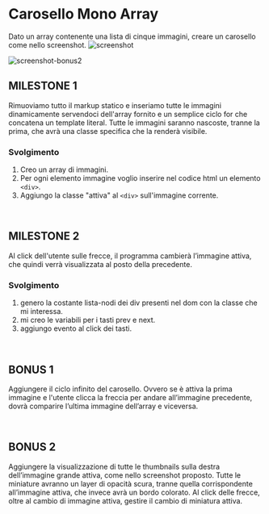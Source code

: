 # Carosello Mono Array
Dato un array contenente una lista di cinque immagini, creare un carosello come nello screenshot.
![screenshot](https://github.com/MatteoSanson/js-array-carousel/assets/128544980/a603277d-55e8-42ed-81e9-31bc8b84a84f)

![screenshot-bonus2](https://github.com/MatteoSanson/js-array-carousel/assets/128544980/c263e478-825e-4f18-9a01-9a57ec7ead36)

## MILESTONE 1
Rimuoviamo tutto il markup statico e inseriamo tutte le immagini dinamicamente servendoci dell'array fornito e un semplice ciclo for che concatena un template literal.
Tutte le immagini saranno nascoste, tranne la prima, che avrà una classe specifica che la renderà visibile.

### Svolgimento
1) Creo un array di immagini.
2) Per ogni elemento immagine voglio inserire nel codice html un elemento `<div>`.
3) Aggiungo la classe "attiva" al `<div>` sull'immagine corrente.

<br>

## MILESTONE 2
Al click dell'utente sulle frecce, il programma cambierà l’immagine attiva, che quindi verrà visualizzata al posto della precedente.

### Svolgimento
1) genero la costante lista-nodi dei div presenti nel dom con la classe che mi interessa. 
2) mi creo le variabili per i tasti prev e next.
3) aggiungo evento al click dei tasti.

<br>

## BONUS 1
Aggiungere il ciclo infinito del carosello. Ovvero se è attiva la prima immagine e l'utente clicca la freccia per andare all’immagine precedente, dovrà comparire l’ultima immagine dell’array e viceversa.

<br>

## BONUS 2
Aggiungere la visualizzazione di tutte le thumbnails sulla destra dell’immagine grande attiva, come nello screenshot proposto. Tutte le miniature avranno un layer di opacità scura, tranne quella corrispondente all’immagine attiva, che invece avrà un bordo colorato.
Al click delle frecce, oltre al cambio di immagine attiva, gestire il cambio di miniatura attiva.